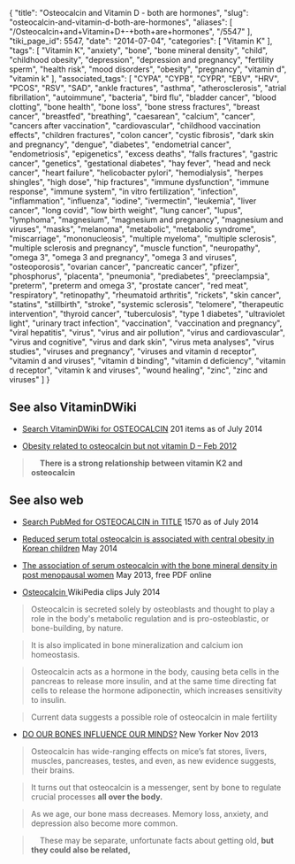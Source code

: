{
    "title": "Osteocalcin and Vitamin D - both are hormones",
    "slug": "osteocalcin-and-vitamin-d-both-are-hormones",
    "aliases": [
        "/Osteocalcin+and+Vitamin+D+-+both+are+hormones",
        "/5547"
    ],
    "tiki_page_id": 5547,
    "date": "2014-07-04",
    "categories": [
        "Vitamin K"
    ],
    "tags": [
        "Vitamin K",
        "anxiety",
        "bone",
        "bone mineral density",
        "child",
        "childhood obesity",
        "depression",
        "depression and pregnancy",
        "fertility sperm",
        "health risk",
        "mood disorders",
        "obesity",
        "pregnancy",
        "vitamin d",
        "vitamin k"
    ],
    "associated_tags": [
        "CYPA",
        "CYPB",
        "CYPR",
        "EBV",
        "HRV",
        "PCOS",
        "RSV",
        "SAD",
        "ankle fractures",
        "asthma",
        "atherosclerosis",
        "atrial fibrillation",
        "autoimmune",
        "bacteria",
        "bird flu",
        "bladder cancer",
        "blood clotting",
        "bone health",
        "bone loss",
        "bone stress fractures",
        "breast cancer",
        "breastfed",
        "breathing",
        "caesarean",
        "calcium",
        "cancer",
        "cancers after vaccination",
        "cardiovascular",
        "childhood vaccination effects",
        "children fractures",
        "colon cancer",
        "cystic fibrosis",
        "dark skin and pregnancy",
        "dengue",
        "diabetes",
        "endometrial cancer",
        "endometriosis",
        "epigenetics",
        "excess deaths",
        "falls fractures",
        "gastric cancer",
        "genetics",
        "gestational diabetes",
        "hay fever",
        "head and neck cancer",
        "heart failure",
        "helicobacter pylori",
        "hemodialysis",
        "herpes shingles",
        "high dose",
        "hip fractures",
        "immune dysfunction",
        "immune response",
        "immune system",
        "in vitro fertilization",
        "infection",
        "inflammation",
        "influenza",
        "iodine",
        "ivermectin",
        "leukemia",
        "liver cancer",
        "long covid",
        "low birth weight",
        "lung cancer",
        "lupus",
        "lymphoma",
        "magnesium",
        "magnesium and pregnancy",
        "magnesium and viruses",
        "masks",
        "melanoma",
        "metabolic",
        "metabolic syndrome",
        "miscarriage",
        "mononucleosis",
        "multiple myeloma",
        "multiple sclerosis",
        "multiple sclerosis and pregnancy",
        "muscle function",
        "neuropathy",
        "omega 3",
        "omega 3 and pregnancy",
        "omega 3 and viruses",
        "osteoporosis",
        "ovarian cancer",
        "pancreatic cancer",
        "pfizer",
        "phosphorus",
        "placenta",
        "pneumonia",
        "prediabetes",
        "preeclampsia",
        "preterm",
        "preterm and omega 3",
        "prostate cancer",
        "red meat",
        "respiratory",
        "retinopathy",
        "rheumatoid arthritis",
        "rickets",
        "skin cancer",
        "statins",
        "stillbirth",
        "stroke",
        "systemic sclerosis",
        "telomere",
        "therapeutic intervention",
        "thyroid cancer",
        "tuberculosis",
        "type 1 diabetes",
        "ultraviolet light",
        "urinary tract infection",
        "vaccination",
        "vaccination and pregnancy",
        "viral hepatitis",
        "virus",
        "virus and air pollution",
        "virus and cardiovascular",
        "virus and cognitive",
        "virus and dark skin",
        "virus meta analyses",
        "virus studies",
        "viruses and pregnancy",
        "viruses and vitamin d receptor",
        "vitamin d and viruses",
        "vitamin d binding",
        "vitamin d deficiency",
        "vitamin d receptor",
        "vitamin k and viruses",
        "wound healing",
        "zinc",
        "zinc and viruses"
    ]
}


## See also VitaminDWiki

* [Search VitaminDWiki for OSTEOCALCIN](https://www.VitaminDWiki.com/Search+Results?hl=en&oe=UTF-8&ie=UTF-8&btnG=Google+Search&googles.x=0&googles.y=0&q=Osteocalcin&domains=VitaminDWiki.com&sitesearch=VitaminDWiki.com) 201 items as of July 2014

* [Obesity related to osteocalcin but not vitamin D – Feb 2012](/tags/obesity-related-to-osteocalcin-but-not-vitamin-d-feb-2012.html)

> &nbsp; &nbsp;  **There is a strong relationship between vitamin K2 and osteocalcin** 

## See also web

* [Search PubMed for OSTEOCALCIN in TITLE](http://www.ncbi.nlm.nih.gov/pubmed?term=osteocalcin%5BTitle%5D) 1570 as of July 2014

* [Reduced serum total osteocalcin is associated with central obesity in Korean children](http://www.ncbi.nlm.nih.gov/pubmed/24847664) May 2014

* [The association of serum osteocalcin with the bone mineral density in post menopausal women](http://www.ncbi.nlm.nih.gov/pubmed/23814717) May 2013, free PDF online

* [Osteocalcin ](http://en.wikipedia.org/wiki/Osteocalcin)WikiPedia  clips July 2014

> Osteocalcin is secreted solely by osteoblasts and thought to play a role in the body's metabolic regulation and is pro-osteoblastic, or bone-building, by nature.

> It is also implicated in bone mineralization and calcium ion homeostasis. 

> Osteocalcin acts as a hormone in the body, causing beta cells in the pancreas to release more insulin, and at the same time directing fat cells to release the hormone adiponectin, which increases sensitivity to insulin.

> Current data suggests a possible role of osteocalcin in male fertility

* [DO OUR BONES INFLUENCE OUR MINDS?](http://www.newyorker.com/online/blogs/elements/2013/11/do-our-bones-influence-our-minds.html) New Yorker Nov 2013

> Osteocalcin has wide-ranging effects on mice’s fat stores, livers, muscles, pancreases, testes, and even, as new evidence suggests, their brains.

> It turns out that osteocalcin is a messenger, sent by bone to regulate crucial processes  **all over the body.** 

> As we age, our bone mass decreases. Memory loss, anxiety, and depression also become more common. 

> &nbsp; &nbsp; These may be separate, unfortunate facts about getting old,  **but they could also be related,**